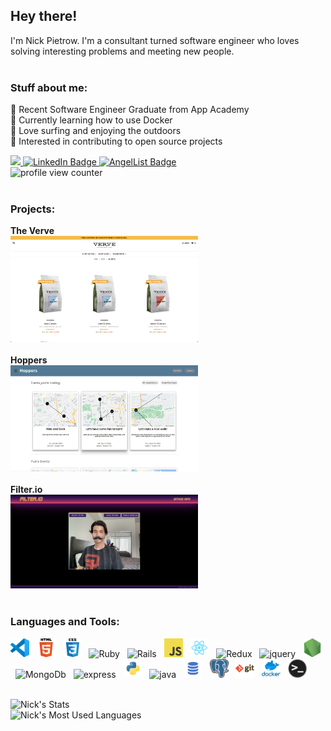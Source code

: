 ## Hey there!
I'm Nick Pietrow. I'm a consultant turned software engineer who loves solving interesting problems and meeting new people.
<br>
<br>

### Stuff about me: 
🦾 Recent Software Engineer Graduate from App Academy
<br>
🌱 Currently learning how to use Docker
<br>
🌊 Love surfing and enjoying the outdoors
<br>
👯 Interested in contributing to open source projects
<br>
<div align="left">
  <a href="mailto:njpietrow@gmail.com">
    <img height="26px" src="https://img.shields.io/badge/gmail-%23D14836.svg?&style=for-the-badge&logo=gmail&logoColor=white" />
  </a>
  <a href="https://www.linkedin.com/in/nickpietrow/" target="_blank">
    <img height="26px" src="https://img.shields.io/badge/LinkedIn-blue?style=for-the-badge&logo=linkedin&logoColor=white" alt="LinkedIn Badge"/>
  </a>
  <a href="https://angel.co/u/nick-pietrow" target="_blank">
    <img height="26px" src="https://img.shields.io/badge/AngelList-b6b9b9?style=for-the-badge&logo=AngelList&logoColor=black" alt="AngelList Badge"/>
  </a>
  <br>
  <img src="https://komarev.com/ghpvc/?username=njpietrow&style=flat-square&color=blue" alt="profile view counter"/>
</div>

<br>

### Projects:
<div>
  <div>
    <strong>The Verve</strong><br>
    <a href="https://github.com/njpietrow/The-Verve#readme">
      <img title="The Verve" width="300px" height="170px" src="https://raw.githubusercontent.com/njpietrow/The-Verve/main/readme_images/main_page.png" />
    </a>
  </div>
  <br>
  <div>
    <strong>Hoppers</strong><br>
    <a href="https://github.com/JonJWong/Hoppers#readme">
      <img title="Hoppers" width="300px" height="170px" src="https://raw.githubusercontent.com/JonJWong/Hoppers/main/frontend/public/Screen%20Shot%202022-04-12%20at%204.37.53%20PM.png" />
    </a>
  </div>
  <br>
  <div>
    <strong>Filter.io</strong><br>
    <a href="https://github.com/njpietrow/Filter.io#readme">
      <img title="Filter.io" width="300px" height="150px" src="https://raw.githubusercontent.com/njpietrow/Filter.io/main/assets/app_pic.png" />
    </a>
  </div>
</div>

<br>

### Languages and Tools:
<p align="left">
  <img title="Visual Studio Code" alt="Visual Studio Code" width="30px" src="https://raw.githubusercontent.com/github/explore/80688e429a7d4ef2fca1e82350fe8e3517d3494d/topics/visual-studio-code/visual-studio-code.png" />
  &nbsp; <img title="HTML5" alt="HTML5" width="30px" src="https://raw.githubusercontent.com/github/explore/80688e429a7d4ef2fca1e82350fe8e3517d3494d/topics/html/html.png" />
  &nbsp; <img title="CSS3" alt="CSS3" width="30px" src="https://raw.githubusercontent.com/github/explore/80688e429a7d4ef2fca1e82350fe8e3517d3494d/topics/css/css.png" />
  &nbsp; <img title="Ruby" alt="Ruby" width="30px" src="https://cdn.jsdelivr.net/gh/devicons/devicon/icons/ruby/ruby-original.svg" />
  &nbsp; <img title="Rails" alt="Rails" width="30px" src="https://cdn.jsdelivr.net/gh/devicons/devicon/icons/rails/rails-plain.svg" />
  &nbsp; <img title="JavaScript" alt="JavaScript" width="30px" src="https://raw.githubusercontent.com/github/explore/80688e429a7d4ef2fca1e82350fe8e3517d3494d/topics/javascript/javascript.png" />
  &nbsp; <img title="React" alt="React" width="30px" src="https://raw.githubusercontent.com/github/explore/80688e429a7d4ef2fca1e82350fe8e3517d3494d/topics/react/react.png" />
  &nbsp; <img title="Redux" alt="Redux" width="30px" src="https://cdn.jsdelivr.net/gh/devicons/devicon/icons/redux/redux-original.svg" />
  &nbsp; <img title="jQuery" alt="jquery" width="30px" src="https://cdn.jsdelivr.net/gh/devicons/devicon/icons/jquery/jquery-plain.svg" />
  &nbsp; <img title="Node.js" alt="Node.js" width="30px" src="https://raw.githubusercontent.com/github/explore/80688e429a7d4ef2fca1e82350fe8e3517d3494d/topics/nodejs/nodejs.png" />
  &nbsp; <img title="MongoDB" alt="MongoDb" width="30px" src="https://cdn.jsdelivr.net/gh/devicons/devicon/icons/mongodb/mongodb-plain-wordmark.svg" />
  &nbsp; <img title="Express.js" alt="express" width="30px" src="https://cdn.jsdelivr.net/gh/devicons/devicon/icons/express/express-original.svg" />
  &nbsp; <img title="Python" alt="python" width="30px" src="https://raw.githubusercontent.com/github/explore/80688e429a7d4ef2fca1e82350fe8e3517d3494d/topics/python/python.png" />
  &nbsp; <img title="Java" alt="java" width="30px" src="https://cdn.jsdelivr.net/gh/devicons/devicon/icons/java/java-original.svg" />
  &nbsp; <img title="SQL" alt="SQL" width="30px" src="https://raw.githubusercontent.com/github/explore/80688e429a7d4ef2fca1e82350fe8e3517d3494d/topics/sql/sql.png" />
  &nbsp; <img title="PosgreSQL" alt="postgreSQL" width="30px" src="https://raw.githubusercontent.com/github/explore/80688e429a7d4ef2fca1e82350fe8e3517d3494d/topics/postgresql/postgresql.png" />
  &nbsp; <img title="Git" alt="Git" width="30px" src="https://raw.githubusercontent.com/github/explore/80688e429a7d4ef2fca1e82350fe8e3517d3494d/topics/git/git.png" />
  &nbsp; <img title="Docker" alt="Docker" width="30px" src="https://raw.githubusercontent.com/github/explore/80688e429a7d4ef2fca1e82350fe8e3517d3494d/topics/docker/docker.png" />
  &nbsp; <img title="Terminal" alt="Terminal" width="30px" src="https://raw.githubusercontent.com/github/explore/80688e429a7d4ef2fca1e82350fe8e3517d3494d/topics/terminal/terminal.png" />
</p>

<br>

<div align="left">
  <img alt="Nick's Stats" src="https://github-readme-stats.vercel.app/api?username=njpietrow&show_icons=true&hide_border=true&theme=onedark" />
</div>

<div align="left">
  <img alt="Nick's Most Used Languages" src="https://github-readme-stats.vercel.app/api/top-langs/?username=njpietrow&hide_border=true&layout=compact&theme=onedark" />
</div>

<br>
<br>


